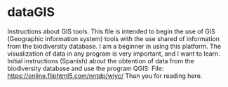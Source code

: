 # dataGIS
Instructions about GIS tools.
This file is intended to begin the use of GIS (Geographic information system) tools with the use shared of information from the biodiversity database.
I am a beginner in using this platform.
The visualization of data in any program is very important, and I want to learn.
Initial instructions (Spanish) about the obtention of data from the biodiversity database and use the program QGIS:
File: https://online.fliphtml5.com/nntdp/wiyc/
Than you for reading here.

